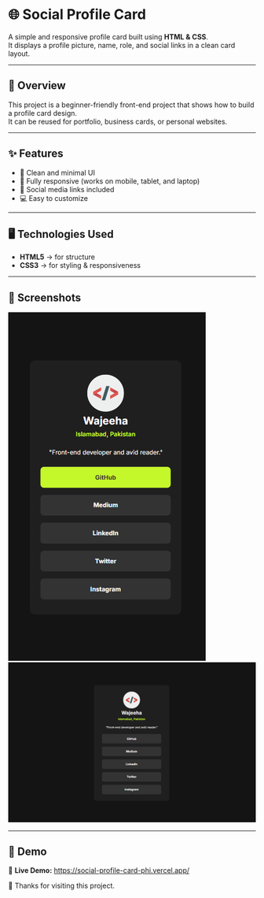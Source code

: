 # 🌐 Social Profile Card  

A simple and responsive profile card built using **HTML & CSS**.  
It displays a profile picture, name, role, and social links in a clean card layout.  

---

## 📖 Overview  
This project is a beginner-friendly front-end project that shows how to build a profile card design.  
It can be reused for portfolio, business cards, or personal websites.  

---

## ✨ Features  
- 🎨 Clean and minimal UI  
- 📱 Fully responsive (works on mobile, tablet, and laptop)  
- 🔗 Social media links included  
- 💻 Easy to customize  

---

## 🖥️ Technologies Used  
- **HTML5** → for structure  
- **CSS3** → for styling & responsiveness
---

## 📸 Screenshots  
![Screenshot 2](assets/screenshots/active.png)  
![Screenshot 2](assets/screenshots/laptop.png) 

---

## 🚀 Demo  
🔗 **Live Demo:**   https://social-profile-card-phi.vercel.app/


🙂 Thanks for visiting this project. 

